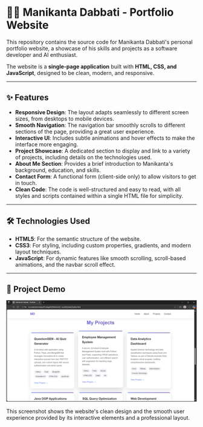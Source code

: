 # 👨‍💻 Manikanta Dabbati - Portfolio Website

This repository contains the source code for Manikanta Dabbati's personal portfolio website, a showcase of his skills and projects as a software developer and AI enthusiast.

The website is a **single-page application** built with **HTML, CSS, and JavaScript**, designed to be clean, modern, and responsive.

-----

## ✨ Features

  * **Responsive Design**: The layout adapts seamlessly to different screen sizes, from desktops to mobile devices.
  * **Smooth Navigation**: The navigation bar smoothly scrolls to different sections of the page, providing a great user experience.
  * **Interactive UI**: Includes subtle animations and hover effects to make the interface more engaging.
  * **Project Showcase**: A dedicated section to display and link to a variety of projects, including details on the technologies used.
  * **About Me Section**: Provides a brief introduction to Manikanta's background, education, and skills.
  * **Contact Form**: A functional form (client-side only) to allow visitors to get in touch.
  * **Clean Code**: The code is well-structured and easy to read, with all styles and scripts contained within a single HTML file for simplicity.

-----

## 🛠️ Technologies Used

  * **HTML5**: For the semantic structure of the website.
  * **CSS3**: For styling, including custom properties, gradients, and modern layout techniques.
  * **JavaScript**: For dynamic features like smooth scrolling, scroll-based animations, and the navbar scroll effect.

-----

## 📸 Project Demo

![Project Demo Screenshot](assets/demo.png)

This screenshot shows the website's clean design and the smooth user experience provided by its interactive elements and a professional layout.
